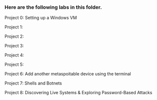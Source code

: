 ### Here are the following labs in this folder.

Project 0: Setting up a Windows VM

Project 1:

Project 2:

Project 3:

Project 4:

Project 5: 

Project 6: Add another metaspoitable device using the terminal

Project 7: Shells and Botnets

Project 8: Discovering Live Systems & Exploring Password-Based Attacks

